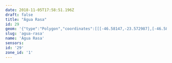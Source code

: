 ```yaml
---
date: 2018-11-05T17:58:51.196Z
draft: false
title: "Água Rasa"
id: 29
geom: '{"type":"Polygon","coordinates":[[[-46.58147,-23.572987],[-46.580478,-23.573839],[-46.579817,-23.573998],[-46.579169,-23.574558],[-46.579351,-23.575017],[-46.57944,-23.575579],[-46.579283,-23.575876],[-46.578315,-23.576071],[-46.57775,-23.575983],[-46.57755,-23.5762],[-46.576803,-23.577615],[-46.576318,-23.577688],[-46.575897,-23.577568],[-46.572405,-23.579368],[-46.569757,-23.579992],[-46.567238,-23.581076],[-46.565627,-23.581337],[-46.56329,-23.581405],[-46.559858,-23.58065],[-46.557831,-23.58084],[-46.556984,-23.574243],[-46.556703,-23.574291],[-46.554174,-23.568779],[-46.553922,-23.568545],[-46.556046,-23.566553],[-46.556512,-23.566211],[-46.558481,-23.565155],[-46.559714,-23.564599],[-46.564944,-23.561925],[-46.565399,-23.56158],[-46.56575,-23.561122],[-46.566004,-23.56053],[-46.567531,-23.558725],[-46.568088,-23.558286],[-46.568656,-23.558039],[-46.569741,-23.556874],[-46.569816,-23.556681],[-46.568969,-23.553569],[-46.569427,-23.553293],[-46.569544,-23.55298],[-46.569677,-23.552838],[-46.569902,-23.552758],[-46.570927,-23.552624],[-46.571057,-23.552502],[-46.571177,-23.552126],[-46.573001,-23.552486],[-46.574528,-23.552587],[-46.575483,-23.552449],[-46.576599,-23.55217],[-46.577111,-23.551829],[-46.577398,-23.551497],[-46.57829,-23.549888],[-46.578581,-23.549214],[-46.580753,-23.550029],[-46.580304,-23.550741],[-46.58183,-23.552224],[-46.583756,-23.553935],[-46.58363,-23.554017],[-46.586124,-23.558586],[-46.589524,-23.565032],[-46.588573,-23.566051],[-46.58581,-23.56842],[-46.585514,-23.568505],[-46.582654,-23.568668],[-46.58204,-23.569041],[-46.581608,-23.569385],[-46.581434,-23.569585],[-46.581387,-23.56974],[-46.581291,-23.570694],[-46.581305,-23.571315],[-46.581404,-23.571646],[-46.581905,-23.572326],[-46.581805,-23.572606],[-46.58147,-23.572987]]]}'
slug: 'agua-rasa'
name: 'Água Rasa'
sensors:
id: '29'
zone_id: '1'
---
```

		